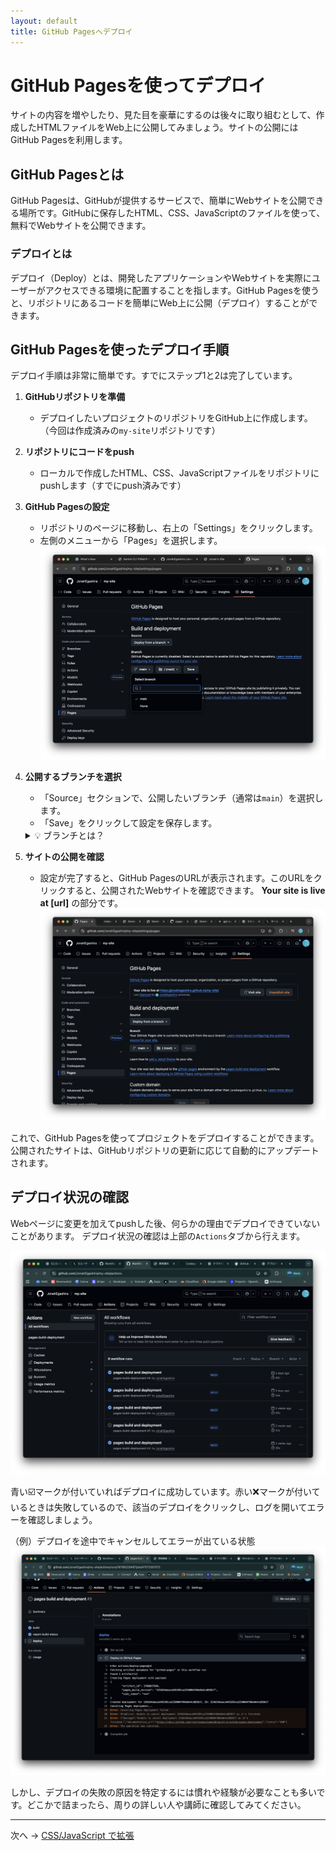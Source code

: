 ```yaml
---
layout: default
title: GitHub Pagesへデプロイ
---
```


# GitHub Pagesを使ってデプロイ

サイトの内容を増やしたり、見た目を豪華にするのは後々に取り組むとして、作成したHTMLファイルをWeb上に公開してみましょう。サイトの公開にはGitHub Pagesを利用します。

## GitHub Pagesとは

GitHub Pagesは、GitHubが提供するサービスで、簡単にWebサイトを公開できる場所です。GitHubに保存したHTML、CSS、JavaScriptのファイルを使って、無料でWebサイトを公開できます。

### デプロイとは

デプロイ（Deploy）とは、開発したアプリケーションやWebサイトを実際にユーザーがアクセスできる環境に配置することを指します。GitHub Pagesを使うと、リポジトリにあるコードを簡単にWeb上に公開（デプロイ）することができます。

## GitHub Pagesを使ったデプロイ手順

デプロイ手順は非常に簡単です。すでにステップ1と2は完了しています。

1. **GitHubリポジトリを準備**
   - デプロイしたいプロジェクトのリポジトリをGitHub上に作成します。（今回は作成済みの`my-site`リポジトリです）

2. **リポジトリにコードをpush**
   - ローカルで作成したHTML、CSS、JavaScriptファイルをリポジトリにpushします（すでにpush済みです）

3. **GitHub Pagesの設定**
   - リポジトリのページに移動し、右上の「Settings」をクリックします。
   - 左側のメニューから「Pages」を選択します。
   ![GitHub Pages main](./images/pages-main.png)


4. **公開するブランチを選択**
   - 「Source」セクションで、公開したいブランチ（通常は`main`）を選択します。
   - 「Save」をクリックして設定を保存します。
   <details markdown="1"><summary>💡 ブランチとは？</summary>

   **ブランチ（Branch）** とは、Gitで管理されているプロジェクトの「作業の流れ」を分岐させる仕組みです。

   ### 🌳 ブランチのイメージ
   
   - **木の枝のように分岐**：メインの開発ライン（通常は`main`ブランチ）から枝分かれして、独立した作業ができます
   - **並行作業が可能**：複数人で違う機能を同時に開発したり、実験的な変更を安全に試せます

   ![Branch](./images/branch.png)
   *出典：[DevDojo - Git Branches Guide](https://devdojo.com/guide/git/git-branches)*

   ### 📋 主なブランチの種類
   
   - **`main`ブランチ**：プロジェクトのメインとなるブランチ。通常はここに最終的なコードが置かれます。
   - **`develop`ブランチ**：開発中のコードが置かれるブランチです。
   - **機能ブランチ**：特定の機能を開発するための一時的なブランチです。
   
   ### 💡 なぜブランチを使うの？
   
   1. **安全性**：メインのコードを壊すリスクなく、新機能を試せます。
   2. **整理整頓**：機能ごとに作業を分けて、変更履歴を見やすくできます。
   3. **チーム作業**：複数人が同時に違う作業をしても衝突しません。
   
   GitHub Pagesでは、どのブランチのコードを公開するかを選択できます。通常は安定した`main`ブランチを選択します。

   </details>

5. **サイトの公開を確認**
   - 設定が完了すると、GitHub PagesのURLが表示されます。このURLをクリックすると、公開されたWebサイトを確認できます。
   **Your site is live at [url]** の部分です。
   ![site-url](./images/site-url.png)

これで、GitHub Pagesを使ってプロジェクトをデプロイすることができます。公開されたサイトは、GitHubリポジトリの更新に応じて自動的にアップデートされます。

## デプロイ状況の確認

Webページに変更を加えてpushした後、何らかの理由でデプロイできていないことがあります。
デプロイ状況の確認は上部の`Actions`タブから行えます。

![Actions](./images/github-actions.png)

青い☑️マークが付いていればデプロイに成功しています。赤い❌マークが付いているときは失敗しているので、該当のデプロイをクリックし、ログを開いてエラーを確認しましょう。

（例）デプロイを途中でキャンセルしてエラーが出ている状態
![Cancel](./images/github-cancel.png)

しかし、デプロイの失敗の原因を特定するには慣れや経験が必要なことも多いです。どこかで詰まったら、周りの詳しい人や講師に確認してみてください。

---

次へ → [CSS/JavaScript で拡張](./05-style-and-js.md)
